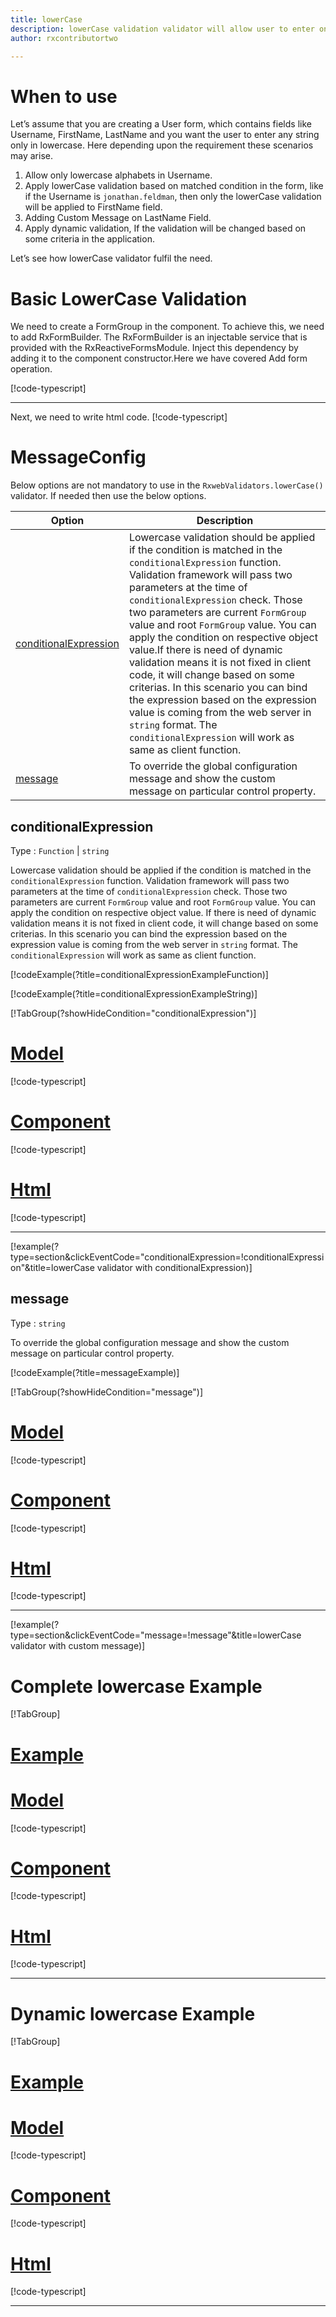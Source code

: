 ```yaml
---
title: lowerCase 
description: lowerCase validation validator will allow user to enter only the lowercase alphabets.
author: rxcontributortwo

---
```

# When to use
Let’s assume that you are creating a User form, which contains fields like Username, FirstName, LastName and you want the user to enter any string only in lowercase. Here depending upon the requirement these scenarios may arise.
1.	Allow only lowercase alphabets in Username.
2.	Apply lowerCase validation based on matched condition in the form, like if the Username is `jonathan.feldman`, then only the lowerCase validation will be applied to FirstName field.
3.	Adding Custom Message on LastName Field.
4.	Apply dynamic validation, If the validation will be changed based on some criteria in the application.

Let’s see how lowerCase validator fulfil the need.

# Basic LowerCase Validation
We need to create a FormGroup in the component. To achieve this, we need to add RxFormBuilder. The RxFormBuilder is an injectable service that is provided with the RxReactiveFormsModule. Inject this dependency by adding it to the component constructor.Here we have covered Add form operation. 

[!code-typescript[](\assets\examples\validators\lowerCase\add\lower-case-add.component.ts)]
***

Next, we need to write html code.
[!code-typescript[](\assets\examples\validators\lowerCase\add\lower-case-add.component.html)]

<app-lowerCase-add-validator></app-lowerCase-add-validator>

# MessageConfig 
Below options are not mandatory to use in the `RxwebValidators.lowerCase()` validator. If needed then use the below options.

|Option | Description |
|--- | ---- |
|[conditionalExpression](#conditionalexpressions) | Lowercase validation should be applied if the condition is matched in the `conditionalExpression` function. Validation framework will pass two parameters at the time of `conditionalExpression` check. Those two parameters are current `FormGroup` value and root `FormGroup` value. You can apply the condition on respective object value.If there is need of dynamic validation means it is not fixed in client code, it will change based on some criterias. In this scenario you can bind the expression based on the expression value is coming from the web server in `string` format. The `conditionalExpression` will work as same as client function. |
|[message](#message) | To override the global configuration message and show the custom message on particular control property. |

## conditionalExpression 
Type :  `Function`  |  `string` 

Lowercase validation should be applied if the condition is matched in the `conditionalExpression` function. Validation framework will pass two parameters at the time of `conditionalExpression` check. Those two parameters are current `FormGroup` value and root `FormGroup` value. You can apply the condition on respective object value.
If there is need of dynamic validation means it is not fixed in client code, it will change based on some criterias. In this scenario you can bind the expression based on the expression value is coming from the web server in `string` format. The `conditionalExpression` will work as same as client function.

[!codeExample(?title=conditionalExpressionExampleFunction)]

[!codeExample(?title=conditionalExpressionExampleString)]

[!TabGroup(?showHideCondition="conditionalExpression")]
# [Model](#tab\conditionalExpressionmodel)
[!code-typescript[](\assets\examples\validators\lowerCase\conditionalExpression\user.model.ts)]
# [Component](#tab\conditionalExpressionComponent)
[!code-typescript[](\assets\examples\validators\lowerCase\conditionalExpression\lower-case-conditional-expressions.component.ts)]
# [Html](#tab\conditionalExpressionHtml)
[!code-typescript[](\assets\examples\validators\lowerCase\conditionalExpression\lower-case-conditional-expressions.component.html)]
***

[!example(?type=section&clickEventCode="conditionalExpression=!conditionalExpression"&title=lowerCase validator with conditionalExpression)]
<app-lowerCase-conditionalExpression-validator></app-lowerCase-conditionalExpression-validator>
 
## message 
Type :  `string` 

To override the global configuration message and show the custom message on particular control property.

[!codeExample(?title=messageExample)]

[!TabGroup(?showHideCondition="message")]
# [Model](#tab\messageModel)
[!code-typescript[](\assets\examples\validators\lowerCase\message\user.model.ts)]
# [Component](#tab\messageComponent)
[!code-typescript[](\assets\examples\validators\lowerCase\message\lower-case-message.component.ts)]
# [Html](#tab\messageHtml)
[!code-typescript[](\assets\examples\validators\lowerCase\message\lower-case-message.component.html)]
***

[!example(?type=section&clickEventCode="message=!message"&title=lowerCase validator with custom message)]
<app-lowerCase-message-validator></app-lowerCase-message-validator>

# Complete lowercase Example
[!TabGroup]
# [Example](#tab\completeexample)
<app-lowerCase-complete-validator></app-lowerCase-complete-validator>
# [Model](#tab\completemodel)
[!code-typescript[](\assets\examples\validators\lowerCase\complete\user.model.ts)]
# [Component](#tab\completecomponent)
[!code-typescript[](\assets\examples\validators\lowerCase\complete\lower-case-complete.component.ts)]
# [Html](#tab\completehtml)
[!code-typescript[](\assets\examples\validators\lowerCase\complete\lower-case-complete.component.html)]
***

# Dynamic lowercase Example
[!TabGroup]
# [Example](#tab\dynamicexample)
<app-lowerCase-dynamic-validator></app-lowerCase-dynamic-validator>
# [Model](#tab\dynamicmodel)
[!code-typescript[](\assets\examples\validators\lowerCase\dynamic\user.model.ts)]
# [Component](#tab\dynamiccomponent)
[!code-typescript[](\assets\examples\validators\lowerCase\dynamic\lower-case-dynamic.component.ts)]
# [Html](#tab\dynamichtml)
[!code-typescript[](\assets\examples\validators\lowerCase\dynamic\lower-case-dynamic.component.html)]
***
